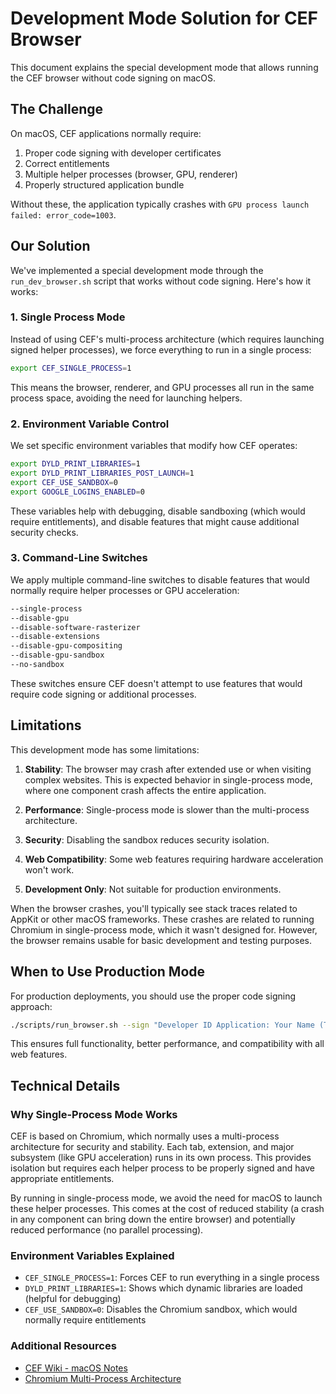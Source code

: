 # Development Mode Solution for CEF Browser

This document explains the special development mode that allows running the CEF browser without code signing on macOS.

## The Challenge

On macOS, CEF applications normally require:

1. Proper code signing with developer certificates
2. Correct entitlements
3. Multiple helper processes (browser, GPU, renderer)
4. Properly structured application bundle

Without these, the application typically crashes with `GPU process launch failed: error_code=1003`.

## Our Solution

We've implemented a special development mode through the `run_dev_browser.sh` script that works without code signing. Here's how it works:

### 1. Single Process Mode

Instead of using CEF's multi-process architecture (which requires launching signed helper processes), we force everything to run in a single process:

```bash
export CEF_SINGLE_PROCESS=1
```

This means the browser, renderer, and GPU processes all run in the same process space, avoiding the need for launching helpers.

### 2. Environment Variable Control

We set specific environment variables that modify how CEF operates:

```bash
export DYLD_PRINT_LIBRARIES=1
export DYLD_PRINT_LIBRARIES_POST_LAUNCH=1
export CEF_USE_SANDBOX=0
export GOOGLE_LOGINS_ENABLED=0
```

These variables help with debugging, disable sandboxing (which would require entitlements), and disable features that might cause additional security checks.

### 3. Command-Line Switches

We apply multiple command-line switches to disable features that would normally require helper processes or GPU acceleration:

```bash
--single-process
--disable-gpu
--disable-software-rasterizer
--disable-extensions
--disable-gpu-compositing
--disable-gpu-sandbox
--no-sandbox
```

These switches ensure CEF doesn't attempt to use features that would require code signing or additional processes.

## Limitations

This development mode has some limitations:

1. **Stability**: The browser may crash after extended use or when visiting complex websites. This is expected behavior in single-process mode, where one component crash affects the entire application.

2. **Performance**: Single-process mode is slower than the multi-process architecture.

3. **Security**: Disabling the sandbox reduces security isolation.

4. **Web Compatibility**: Some web features requiring hardware acceleration won't work.

5. **Development Only**: Not suitable for production environments.

When the browser crashes, you'll typically see stack traces related to AppKit or other macOS frameworks. These crashes are related to running Chromium in single-process mode, which it wasn't designed for. However, the browser remains usable for basic development and testing purposes.

## When to Use Production Mode

For production deployments, you should use the proper code signing approach:

```bash
./scripts/run_browser.sh --sign "Developer ID Application: Your Name (TEAM_ID)"
```

This ensures full functionality, better performance, and compatibility with all web features.

## Technical Details

### Why Single-Process Mode Works

CEF is based on Chromium, which normally uses a multi-process architecture for security and stability. Each tab, extension, and major subsystem (like GPU acceleration) runs in its own process. This provides isolation but requires each helper process to be properly signed and have appropriate entitlements.

By running in single-process mode, we avoid the need for macOS to launch these helper processes. This comes at the cost of reduced stability (a crash in any component can bring down the entire browser) and potentially reduced performance (no parallel processing).

### Environment Variables Explained

- `CEF_SINGLE_PROCESS=1`: Forces CEF to run everything in a single process
- `DYLD_PRINT_LIBRARIES=1`: Shows which dynamic libraries are loaded (helpful for debugging)
- `CEF_USE_SANDBOX=0`: Disables the Chromium sandbox, which would normally require entitlements

### Additional Resources

- [CEF Wiki - macOS Notes](https://bitbucket.org/chromiumembedded/cef/wiki/MacOSNotes.md)
- [Chromium Multi-Process Architecture](https://www.chromium.org/developers/design-documents/multi-process-architecture/)